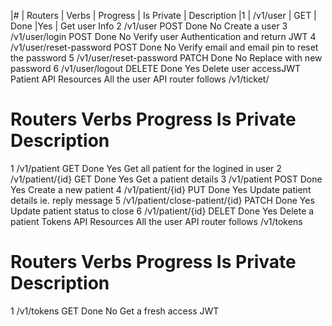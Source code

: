 <!-- How to use
run git clone https://github.com/DentedCode/client-api.git
run npm install
run npm start
Note: Make sure you have nodemon is installed in your system otherwise you can install as a dev dependencies in the project.

API Resources
User API Resources
All the user API router follows /v1/user/ -->

|#	| Routers |	Verbs |	Progress |	Is Private |	Description
|1	| /v1/user |	GET	| Done |Yes	 | Get user Info
2	/v1/user	POST	Done	No	Create a user
3	/v1/user/login	POST	Done	No	Verify user Authentication and return JWT
4	/v1/user/reset-password	POST	Done	No	Verify email and email pin to reset the password
5	/v1/user/reset-password	PATCH	Done	No	Replace with new password
6	/v1/user/logout	DELETE	Done	Yes	Delete user accessJWT
Patient API Resources
All the user API router follows /v1/ticket/

#	Routers	Verbs	Progress	Is Private	Description
1	/v1/patient	GET	Done	Yes	Get all patient for the logined in user
2	/v1/patient/{id}	GET	Done	Yes	Get a patient details
3	/v1/patient	POST	Done	Yes	Create a new patient
4	/v1/patient/{id}	PUT	Done	Yes	Update patient details ie. reply message
5	/v1/patient/close-patient/{id}	PATCH	Done	Yes	Update patient status to close
6	/v1/patient/{id}	DELET	Done	Yes	Delete a patient
Tokens API Resources
All the user API router follows /v1/tokens

#	Routers	Verbs	Progress	Is Private	Description
1	/v1/tokens	GET	Done	No	Get a fresh access JWT 